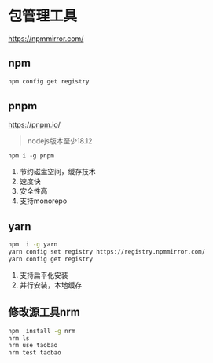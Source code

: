 # 包管理工具

https://npmmirror.com/

## npm

```bash
npm config get registry
```



## pnpm

https://pnpm.io/

> nodejs版本至少18.12

`npm i -g pnpm`

1. 节约磁盘空间，缓存技术
2. 速度快
3. 安全性高
4. 支持monorepo

## yarn

```bash
npm  i -g yarn
yarn config set registry https://registry.npmmirror.com/
yarn config get registry
```



1. 支持扁平化安装
2. 并行安装，本地缓存

## 修改源工具nrm

```bash
npm  install -g nrm
nrm ls
nrm use taobao
nrm test taobao
```

